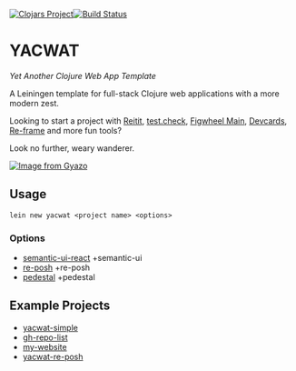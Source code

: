 [![Clojars Project](https://img.shields.io/clojars/v/yacwat/lein-template.svg)](https://clojars.org/yacwat/lein-template)[![Build Status](https://travis-ci.com/sansarip/yet-another-clojure-web-app-template.svg?branch=master)](https://travis-ci.com/sansarip/yet-another-clojure-web-app-template)

# YACWAT

*Yet Another Clojure Web App Template*

A Leiningen template for full-stack Clojure web applications with a more modern zest.

Looking to start a project with [Reitit](https://github.com/metosin/reitit), 
[test.check](https://github.com/clojure/test.check), [Figwheel Main](https://figwheel.org/), 
[Devcards](https://github.com/bhauman/devcards), [Re-frame](https://github.com/day8/re-frame) and more fun tools?

Look no further, weary wanderer.

[![Image from Gyazo](https://i.gyazo.com/cb70bbb06f1cca121077e8d29559d961.gif)](https://gyazo.com/cb70bbb06f1cca121077e8d29559d961)

## Usage

`lein new yacwat <project name> <options>`

### Options

* [semantic-ui-react](https://github.com/cljsjs/packages/tree/master/semantic-ui-react) +semantic-ui
* [re-posh](https://github.com/denistakeda/re-posh) +re-posh
* [pedestal](https://github.com/pedestal/pedestal) +pedestal

## Example Projects
* [yacwat-simple](https://github.com/sansarip/yacwat-simple)
* [gh-repo-list](https://github.com/sansarip/gh-repo-list)
* [my-website](https://github.com/sansarip/my-website)
* [yacwat-re-posh](https://github.com/sansarip/yacwat-re-posh)
